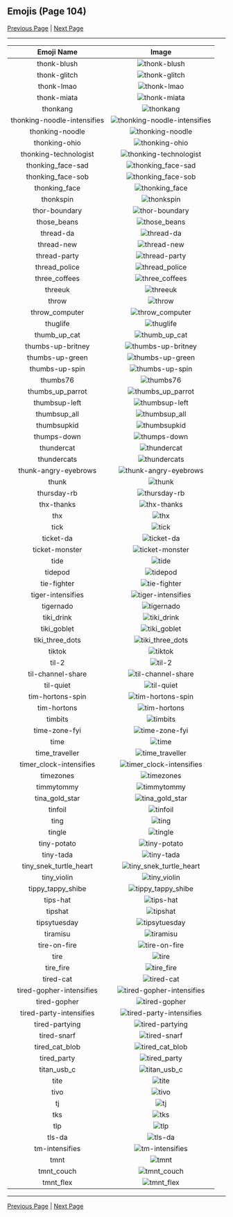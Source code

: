 
## Emojis (Page 104)

[Previous Page](/docs/hc/page-t-0103.md)
  | [Next Page](/docs/hc/page-t-0105.md)

<hr />

|Emoji Name|Image|
| :-: | :-: |
|thonk-blush| ![thonk-blush](/emojis/hc/thonk-blush.png)|
|thonk-glitch| ![thonk-glitch](/emojis/hc/thonk-glitch.gif)|
|thonk-lmao| ![thonk-lmao](/emojis/hc/thonk-lmao.png)|
|thonk-miata| ![thonk-miata](/emojis/hc/thonk-miata.png)|
|thonkang| ![thonkang](/emojis/hc/thonkang.png)|
|thonking-noodle-intensifies| ![thonking-noodle-intensifies](/emojis/hc/thonking-noodle-intensifies.gif)|
|thonking-noodle| ![thonking-noodle](/emojis/hc/thonking-noodle.png)|
|thonking-ohio| ![thonking-ohio](/emojis/hc/thonking-ohio.png)|
|thonking-technologist| ![thonking-technologist](/emojis/hc/thonking-technologist.png)|
|thonking_face-sad| ![thonking_face-sad](/emojis/hc/thonking_face-sad.png)|
|thonking_face-sob| ![thonking_face-sob](/emojis/hc/thonking_face-sob.png)|
|thonking_face| ![thonking_face](/emojis/hc/thonking_face.png)|
|thonkspin| ![thonkspin](/emojis/hc/thonkspin.gif)|
|thor-boundary| ![thor-boundary](/emojis/hc/thor-boundary.jpg)|
|those_beans| ![those_beans](/emojis/hc/those_beans.png)|
|thread-da| ![thread-da](/emojis/hc/thread-da.png)|
|thread-new| ![thread-new](/emojis/hc/thread-new.png)|
|thread-party| ![thread-party](/emojis/hc/thread-party.gif)|
|thread_police| ![thread_police](/emojis/hc/thread_police.gif)|
|three_coffees| ![three_coffees](/emojis/hc/three_coffees.png)|
|threeuk| ![threeuk](/emojis/hc/threeuk.png)|
|throw| ![throw](/emojis/hc/throw.png)|
|throw_computer| ![throw_computer](/emojis/hc/throw_computer.gif)|
|thuglife| ![thuglife](/emojis/hc/thuglife.png)|
|thumb_up_cat| ![thumb_up_cat](/emojis/hc/thumb_up_cat.png)|
|thumbs-up-britney| ![thumbs-up-britney](/emojis/hc/thumbs-up-britney.gif)|
|thumbs-up-green| ![thumbs-up-green](/emojis/hc/thumbs-up-green.png)|
|thumbs-up-spin| ![thumbs-up-spin](/emojis/hc/thumbs-up-spin.gif)|
|thumbs76| ![thumbs76](/emojis/hc/thumbs76.png)|
|thumbs_up_parrot| ![thumbs_up_parrot](/emojis/hc/thumbs_up_parrot.gif)|
|thumbsup-left| ![thumbsup-left](/emojis/hc/thumbsup-left.png)|
|thumbsup_all| ![thumbsup_all](/emojis/hc/thumbsup_all.gif)|
|thumbsupkid| ![thumbsupkid](/emojis/hc/thumbsupkid.png)|
|thumps-down| ![thumps-down](/emojis/hc/thumps-down.gif)|
|thundercat| ![thundercat](/emojis/hc/thundercat.gif)|
|thundercats| ![thundercats](/emojis/hc/thundercats.png)|
|thunk-angry-eyebrows| ![thunk-angry-eyebrows](/emojis/hc/thunk-angry-eyebrows.png)|
|thunk| ![thunk](/emojis/hc/thunk.png)|
|thursday-rb| ![thursday-rb](/emojis/hc/thursday-rb.png)|
|thx-thanks| ![thx-thanks](/emojis/hc/thx-thanks.png)|
|thx| ![thx](/emojis/hc/thx.png)|
|tick| ![tick](/emojis/hc/tick.png)|
|ticket-da| ![ticket-da](/emojis/hc/ticket-da.png)|
|ticket-monster| ![ticket-monster](/emojis/hc/ticket-monster.gif)|
|tide| ![tide](/emojis/hc/tide.png)|
|tidepod| ![tidepod](/emojis/hc/tidepod.jpg)|
|tie-fighter| ![tie-fighter](/emojis/hc/tie-fighter.png)|
|tiger-intensifies| ![tiger-intensifies](/emojis/hc/tiger-intensifies.gif)|
|tigernado| ![tigernado](/emojis/hc/tigernado.jpg)|
|tiki_drink| ![tiki_drink](/emojis/hc/tiki_drink.png)|
|tiki_goblet| ![tiki_goblet](/emojis/hc/tiki_goblet.png)|
|tiki_three_dots| ![tiki_three_dots](/emojis/hc/tiki_three_dots.png)|
|tiktok| ![tiktok](/emojis/hc/tiktok.png)|
|til-2| ![til-2](/emojis/hc/til-2.png)|
|til-channel-share| ![til-channel-share](/emojis/hc/til-channel-share.png)|
|til-quiet| ![til-quiet](/emojis/hc/til-quiet.png)|
|tim-hortons-spin| ![tim-hortons-spin](/emojis/hc/tim-hortons-spin.gif)|
|tim-hortons| ![tim-hortons](/emojis/hc/tim-hortons.gif)|
|timbits| ![timbits](/emojis/hc/timbits.png)|
|time-zone-fyi| ![time-zone-fyi](/emojis/hc/time-zone-fyi.png)|
|time| ![time](/emojis/hc/time.jpg)|
|time_traveller| ![time_traveller](/emojis/hc/time_traveller.png)|
|timer_clock-intensifies| ![timer_clock-intensifies](/emojis/hc/timer_clock-intensifies.gif)|
|timezones| ![timezones](/emojis/hc/timezones.jpg)|
|timmytommy| ![timmytommy](/emojis/hc/timmytommy.png)|
|tina_gold_star| ![tina_gold_star](/emojis/hc/tina_gold_star.gif)|
|tinfoil| ![tinfoil](/emojis/hc/tinfoil.gif)|
|ting| ![ting](/emojis/hc/ting.png)|
|tingle| ![tingle](/emojis/hc/tingle.png)|
|tiny-potato| ![tiny-potato](/emojis/hc/tiny-potato.jpg)|
|tiny-tada| ![tiny-tada](/emojis/hc/tiny-tada.png)|
|tiny_snek_turtle_heart| ![tiny_snek_turtle_heart](/emojis/hc/tiny_snek_turtle_heart.png)|
|tiny_violin| ![tiny_violin](/emojis/hc/tiny_violin.png)|
|tippy_tappy_shibe| ![tippy_tappy_shibe](/emojis/hc/tippy_tappy_shibe.gif)|
|tips-hat| ![tips-hat](/emojis/hc/tips-hat.gif)|
|tipshat| ![tipshat](/emojis/hc/tipshat.gif)|
|tipsytuesday| ![tipsytuesday](/emojis/hc/tipsytuesday.png)|
|tiramisu| ![tiramisu](/emojis/hc/tiramisu.gif)|
|tire-on-fire| ![tire-on-fire](/emojis/hc/tire-on-fire.gif)|
|tire| ![tire](/emojis/hc/tire.png)|
|tire_fire| ![tire_fire](/emojis/hc/tire_fire.jpg)|
|tired-cat| ![tired-cat](/emojis/hc/tired-cat.png)|
|tired-gopher-intensifies| ![tired-gopher-intensifies](/emojis/hc/tired-gopher-intensifies.gif)|
|tired-gopher| ![tired-gopher](/emojis/hc/tired-gopher.png)|
|tired-party-intensifies| ![tired-party-intensifies](/emojis/hc/tired-party-intensifies.gif)|
|tired-partying| ![tired-partying](/emojis/hc/tired-partying.png)|
|tired-snarf| ![tired-snarf](/emojis/hc/tired-snarf.png)|
|tired_cat_blob| ![tired_cat_blob](/emojis/hc/tired_cat_blob.png)|
|tired_party| ![tired_party](/emojis/hc/tired_party.gif)|
|titan_usb_c| ![titan_usb_c](/emojis/hc/titan_usb_c.png)|
|tite| ![tite](/emojis/hc/tite.png)|
|tivo| ![tivo](/emojis/hc/tivo.png)|
|tj| ![tj](/emojis/hc/tj.png)|
|tks| ![tks](/emojis/hc/tks.gif)|
|tlp| ![tlp](/emojis/hc/tlp.png)|
|tls-da| ![tls-da](/emojis/hc/tls-da.png)|
|tm-intensifies| ![tm-intensifies](/emojis/hc/tm-intensifies.gif)|
|tmnt| ![tmnt](/emojis/hc/tmnt.gif)|
|tmnt_couch| ![tmnt_couch](/emojis/hc/tmnt_couch.gif)|
|tmnt_flex| ![tmnt_flex](/emojis/hc/tmnt_flex.gif)|

<hr/>

[Previous Page](/docs/hc/page-t-0103.md)
  | [Next Page](/docs/hc/page-t-0105.md)